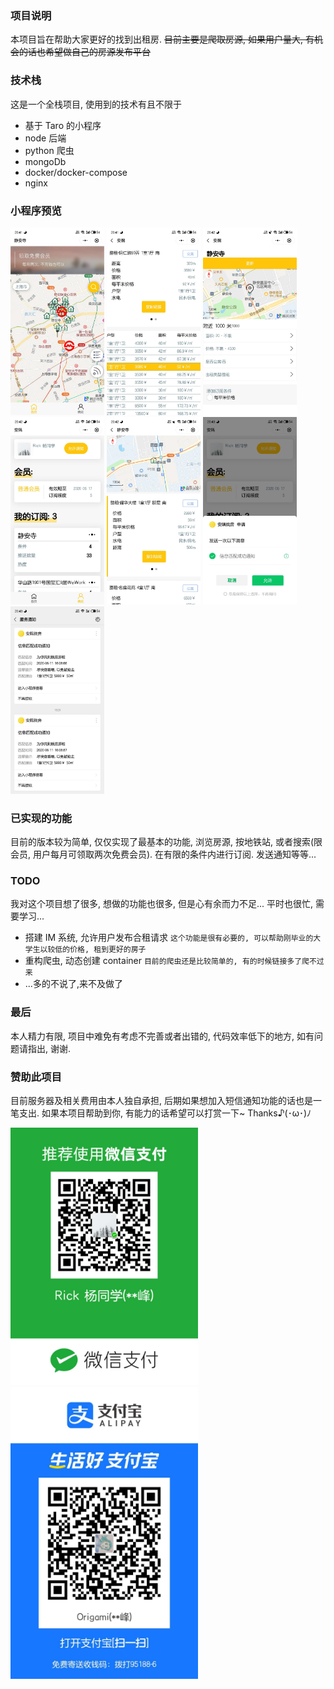 ### 项目说明

本项目旨在帮助大家更好的找到出租房. ~~目前主要是爬取房源, 如果用户量大, 有机会的话也希望做自己的房源发布平台~~

### 技术栈

这是一个全栈项目, 使用到的技术有且不限于

- 基于 Taro 的小程序
- node 后端
- python 爬虫
- mongoDb
- docker/docker-compose
- nginx

### 小程序预览

<img
src='./readme/img_1.jpeg'
width='150'
/>
<img
src='./readme/img_2.jpeg'
width='150'
/>
<img
src='./readme/img_3.jpeg'
width='150'
/>
<img
src='./readme/img_4.jpeg'
width='150'
/>
<img
src='./readme/img_5.jpeg'
width='150'
/>
<img
src='./readme/img_6.jpeg'
width='150'
/>
<img
src='./readme/img_7.jpeg'
width='150'
/>

### 已实现的功能

目前的版本较为简单, 仅仅实现了最基本的功能, 浏览房源, 按地铁站, 或者搜索(限会员, 用户每月可领取两次免费会员). 在有限的条件内进行订阅. 发送通知等等...

### TODO

我对这个项目想了很多, 想做的功能也很多, 但是心有余而力不足... 平时也很忙, 需要学习...

- 搭建 IM 系统, 允许用户发布合租请求 `这个功能是很有必要的, 可以帮助刚毕业的大学生以较低的价格, 租到更好的房子`
- 重构爬虫, 动态创建 container `目前的爬虫还是比较简单的, 有的时候链接多了爬不过来`
- ...多的不说了,来不及做了

### 最后

本人精力有限, 项目中难免有考虑不完善或者出错的, 代码效率低下的地方, 如有问题请指出, 谢谢.


### 赞助此项目

目前服务器及相关费用由本人独自承担, 后期如果想加入短信通知功能的话也是一笔支出. 如果本项目帮助到你, 有能力的话希望可以打赏一下~ Thanks♪(･ω･)ﾉ

<img
src='./readme/wechat_pay.jpeg'
width='300'
/>
<img
src='./readme/alipay.jpeg'
width='300'
/>